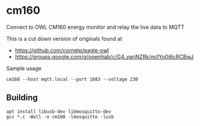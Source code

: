 # cm160
Connect to OWL CM160 energy monitor and relay the live data to MQTT

This is a cut down version of originals found at

* https://github.com/cornetp/eagle-owl
* https://groups.google.com/g/openhab/c/G4_yariNZRk/m/IYo0j6cRCBwJ

Sample usage
```
cm160 --host mqtt.local --port 1883 --voltage 230
```

## Building

```
apt install libusb-dev libmosquitto-dev
gcc *.c -Wall -o cm160 -lmosquitto -lusb
```
